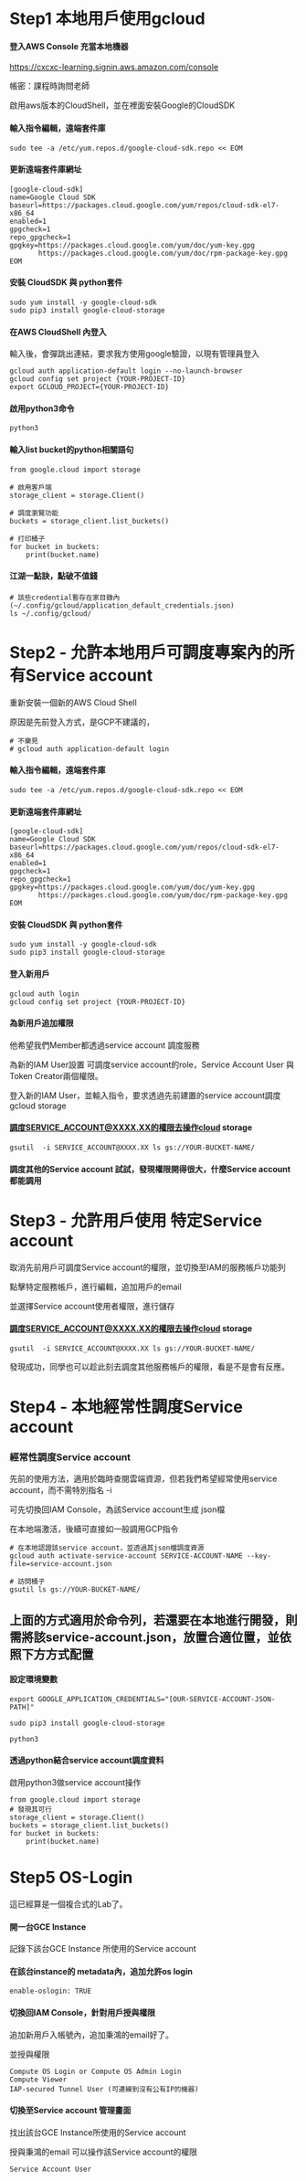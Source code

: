 # Step1 本地用戶使用gcloud

#### 登入AWS Console 充當本地機器

https://cxcxc-learning.signin.aws.amazon.com/console

帳密：課程時詢問老師

啟用aws版本的CloudShell，並在裡面安裝Google的CloudSDK

#### 輸入指令編輯，遠端套件庫
```
sudo tee -a /etc/yum.repos.d/google-cloud-sdk.repo << EOM

```

#### 更新遠端套件庫網址
```
[google-cloud-sdk]
name=Google Cloud SDK
baseurl=https://packages.cloud.google.com/yum/repos/cloud-sdk-el7-x86_64
enabled=1
gpgcheck=1
repo_gpgcheck=1
gpgkey=https://packages.cloud.google.com/yum/doc/yum-key.gpg
       https://packages.cloud.google.com/yum/doc/rpm-package-key.gpg
EOM
```

#### 安裝  CloudSDK 與 python套件
```
sudo yum install -y google-cloud-sdk
sudo pip3 install google-cloud-storage
```

#### 在AWS CloudShell 內登入
輸入後，會彈跳出連結，要求我方使用google驗證，以現有管理員登入
```
gcloud auth application-default login --no-launch-browser
gcloud config set project {YOUR-PROJECT-ID}
export GCLOUD_PROJECT={YOUR-PROJECT-ID}
```

#### 啟用python3命令
```
python3
```

#### 輸入list bucket的python相關語句

```
from google.cloud import storage

# 啟用客戶端
storage_client = storage.Client()

# 調度瀏覽功能
buckets = storage_client.list_buckets()

# 打印桶子
for bucket in buckets:
    print(bucket.name)

```

#### 江湖一點訣，點破不值錢
```
# 該些credential暫存在家目錄內 (~/.config/gcloud/application_default_credentials.json)
ls ~/.config/gcloud/

```


# Step2 - 允許本地用戶可調度專案內的所有Service account

重新安裝一個新的AWS Cloud Shell

原因是先前登入方式，是GCP不建議的，
```
# 不樂見
# gcloud auth application-default login
```

#### 輸入指令編輯，遠端套件庫
```
sudo tee -a /etc/yum.repos.d/google-cloud-sdk.repo << EOM

```
#### 更新遠端套件庫網址
```
[google-cloud-sdk]
name=Google Cloud SDK
baseurl=https://packages.cloud.google.com/yum/repos/cloud-sdk-el7-x86_64
enabled=1
gpgcheck=1
repo_gpgcheck=1
gpgkey=https://packages.cloud.google.com/yum/doc/yum-key.gpg
       https://packages.cloud.google.com/yum/doc/rpm-package-key.gpg
EOM
```

#### 安裝  CloudSDK 與 python套件
```
sudo yum install -y google-cloud-sdk
sudo pip3 install google-cloud-storage
```

#### 登入新用戶
```
gcloud auth login
gcloud config set project {YOUR-PROJECT-ID}
```

#### 為新用戶追加權限

他希望我們Member都透過service account 調度服務

為新的IAM User設置 可調度service account的role，Service Account User 與 Token Creator兩個權限。

登入新的IAM User，並輸入指令，要求透過先前建置的service account調度gcloud storage

#### 調度SERVICE_ACCOUNT@XXXX.XX的權限去操作cloud storage
```
gsutil  -i SERVICE_ACCOUNT@XXXX.XX ls gs://YOUR-BUCKET-NAME/
```

#### 調度其他的Service account 試試，發現權限開得很大，什麼Service account  都能調用



# Step3 - 允許用戶使用 特定Service account


取消先前用戶可調度Service account的權限，並切換至IAM的服務帳戶功能列

點擊特定服務帳戶，進行編輯，追加用戶的email

並選擇Service account使用者權限，進行儲存


#### 調度SERVICE_ACCOUNT@XXXX.XX的權限去操作cloud storage
```
gsutil  -i SERVICE_ACCOUNT@XXXX.XX ls gs://YOUR-BUCKET-NAME/
```

發現成功，同學也可以趁此刻去調度其他服務帳戶的權限，看是不是會有反應。


# Step4 - 本地經常性調度Service account

### 經常性調度Service account

先前的使用方法，適用於臨時查閱雲端資源，但若我們希望經常使用service account，而不需特別指名 -i

可先切換回IAM Console，為該Service account生成 json檔

在本地端激活，後續可直接如一般調用GCP指令
```
# 在本地認證該service account，並透過其json檔調度資源
gcloud auth activate-service-account SERVICE-ACCOUNT-NAME --key-file=service-account.json

# 訪問桶子
gsutil ls gs://YOUR-BUCKET-NAME/
```

## 上面的方式適用於命令列，若還要在本地進行開發，則需將該service-account.json，放置合適位置，並依照下方方式配置

#### 設定環境變數
```
export GOOGLE_APPLICATION_CREDENTIALS="[OUR-SERVICE-ACCOUNT-JSON-PATH]"

sudo pip3 install google-cloud-storage

python3
```

#### 透過python結合service account調度資料
啟用python3做service account操作
```
from google.cloud import storage
# 發現其可行
storage_client = storage.Client()
buckets = storage_client.list_buckets()
for bucket in buckets:
    print(bucket.name)
```

# Step5 OS-Login

這已經算是一個複合式的Lab了。

#### 開一台GCE Instance

記錄下該台GCE Instance 所使用的Service account

#### 在該台instance的 metadata內，追加允許os login

```
enable-oslogin: TRUE
```

#### 切換回IAM Console，針對用戶授與權限 

追加新用戶入帳號內，追加秉鴻的email好了。

並授與權限

```
Compute OS Login or Compute OS Admin Login
Compute Viewer
IAP-secured Tunnel User (可連線到沒有公有IP的機器)
```

#### 切換至Service account 管理畫面

找出該台GCE Instance所使用的Service account

授與秉鴻的email 可以操作該Service account的權限

```
Service Account User
```


